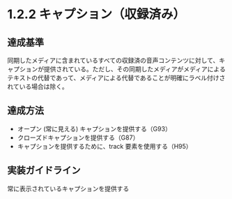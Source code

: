 # 1.2.2 キャプション（収録済み）

## 達成基準
同期したメディアに含まれているすべての収録済の音声コンテンツに対して、キャプションが提供されている。ただし、その同期したメディアがメディアによるテキストの代替であって、メディアによる代替であることが明確にラベル付けされている場合は除く。
## 達成方法
- オープン (常に見える) キャプションを提供する（G93）
- クローズドキャプションを提供する（G87）
- キャプションを提供するために、track 要素を使用する（H95）

## 実装ガイドライン
常に表示されているキャプションを提供する